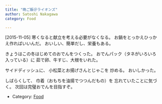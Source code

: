```yaml
---
title: "晩ご飯＠ライオンズ"
author: Satoshi Nakagawa
category: Food

---
```


[2015-11-05]  寒くなると献立を考える必要がなくなる。
お鍋をとっかえひっかえ作ればいいんだ。
おいしい、簡単だし、栄養もある。

 きょうはこの冬はじめてのおでんをつくった。
おでんパック（タネがいろいろ入っている）に
茹で卵、牛すじ、大根をいれた。

 サイドディッシュに、
小松菜とお揚げさんとじゃこを
炒める。
おいしかった。

<!--more-->

 しばらくして、
巾着（おもちを油揚でつつんだもの）を
忘れていたことに気づく。
次回は完璧おでんを目指すぞ。

- Category: [Food](/categories.html#Food)

